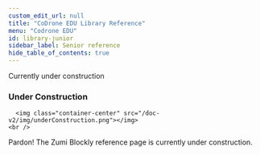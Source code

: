 ```yaml
---
custom_edit_url: null
title: "CoDrone EDU Library Reference"
menu: "Codrone EDU"
id: library-junior
sidebar_label: Senior reference
hide_table_of_contents: true
---
```

<p>Currently under construction</p>
<div class="center">
</div>

<div class="boxLanding">
  <div class="parentContainer">
  <div class="box-reference-shadow">
  <h3>Under Construction</h3>
    
      <img class="container-center" src="/doc-v2/img/underConstruction.png"></img>
    <br />
   <span class="container-center">Pardon! The Zumi Blockly reference page is currently under construction.</span>
  </div>
  </div>
</div>
<div class="boxLanding marginTop25">

 
</div>
